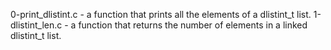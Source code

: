0-print_dlistint.c - a function that prints all the elements of a dlistint_t list.
1-dlistint_len.c - a function that returns the number of elements in a linked dlistint_t list.
